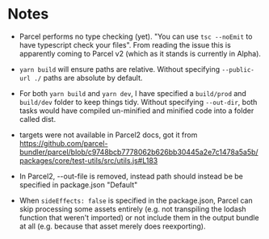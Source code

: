 # Notes

- Parcel performs no type checking (yet). "You can use `tsc --noEmit` to have typescript check your files". From reading the issue this is apparently coming to Parcel v2 (which as it stands is currently in Alpha).
- `yarn build` will ensure paths are relative. Without specifying `--public-url ./` paths are absolute by default.
- For both `yarn build` and `yarn dev`, I have specified a `build/prod` and `build/dev` folder to keep things tidy. Without specifying `--out-dir`, both tasks would have compiled un-minified and minified code into a folder called dist.
- targets were not available in Parcel2 docs, got it from https://github.com/parcel-bundler/parcel/blob/c9748bcb7778062b626bb30445a2e7c1478a5a5b/packages/core/test-utils/src/utils.js#L183
- In Parcel2, --out-file is removed, instead path should instead be be specified in package.json "Default"

- When `sideEffects: false` is specified in the package.json, Parcel can skip processing some assets entirely (e.g. not transpiling the lodash function that weren't imported) or not include them in the output bundle at all (e.g. because that asset merely does reexporting).
